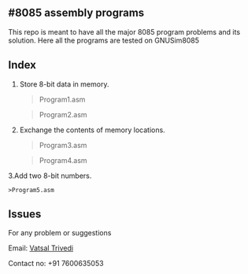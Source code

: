 #8085 assembly programs
------------------------
This repo is meant to have all the major 8085 program problems and its solution.
Here all the programs are tested on GNUSim8085 


Index
-----------
1. Store 8-bit data in memory.

	>Program1.asm
	
	>Program2.asm

2. Exchange the contents of memory locations.

	>Program3.asm

	>Program4.asm

3.Add two 8-bit numbers.	

	>Program5.asm



Issues
-------------
For any problem or suggestions

Email: [Vatsal Trivedi](trivedivatsal005@gmail.com)

Contact no: +91 7600635053
